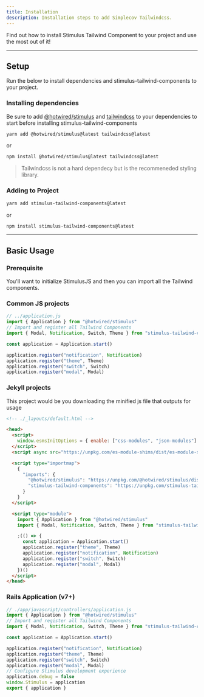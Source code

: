 ```yaml
---
title: Installation
description: Installation steps to add Simplecov Tailwindcss.
---
```


Find out how to install Stimulus Tailwind Component to your project and use the most out of it!

---

## Setup

Run the below to install dependencies and stimulus-tailwind-components to your project.

### Installing dependencies

Be sure to add [@hotwired/stimulus](https://stimulus.hotwired.dev/) and [tailwindcss](https://tailwindcss.com) to your dependencies to start before installing stimulus-tailwind-components

```bash
yarn add @hotwired/stimulus@latest tailwindcss@latest
```

or

```bash
npm install @hotwired/stimulus@latest tailwindcss@latest
```

> Tailwindcss is not a hard dependecy but is the recommeneded styling library.

### Adding to Project

```bash
yarn add stimulus-tailwind-components@latest
```

or

```bash
npm install stimulus-tailwind-components@latest
```

---

## Basic Usage

### Prerequisite

You'll want to initialize StimulusJS and then you can import all the Tailwind components.

### Common JS projects

```javascript
// ../application.js
import { Application } from "@hotwired/stimulus"
// Import and register all Tailwind Components
import { Modal, Notification, Switch, Theme } from "stimulus-tailwind-components"

const application = Application.start()

application.register("notification", Notification)
application.register("theme", Theme)
application.register("switch", Switch)
application.register("modal", Modal)
```

### Jekyll projects

This project would be you downloading the minified js file that outputs for usage

```html
<!-- ./_layouts/default.html -->

<head>
  <script>
    window.esmsInitOptions = { enable: ["css-modules", "json-modules"] }
  </script>
  <script async src="https://unpkg.com/es-module-shims/dist/es-module-shims.js"></script>

  <script type="importmap">
    {
      "imports": {
        "@hotwired/stimulus": "https://unpkg.com/@hotwired/stimulus/dist/stimulus.js",
        "stimulus-tailwind-components": "https://unpkg.com/stimulus-tailwind-components/dist/stimulus-tailwind-components.min.js"
      }
    }
  </script>

  <script type="module">
    import { Application } from "@hotwired/stimulus"
    import { Modal, Notification, Switch, Theme } from "stimulus-tailwind-components"

    ;(() => {
      const application = Application.start()
      application.register("theme", Theme)
      application.register("notification", Notification)
      application.register("switch", Switch)
      application.register("modal", Modal)
    })()
  </script>
</head>
```

### Rails Application (v7+)

```javascript
// ./app/javascript/controllers/application.js
import { Application } from "@hotwired/stimulus"
// Import and register all Tailwind Components
import { Modal, Notification, Switch, Theme } from "stimulus-tailwind-components"

const application = Application.start()

application.register("notification", Notification)
application.register("theme", Theme)
application.register("switch", Switch)
application.register("modal", Modal)
// Configure Stimulus development experience
application.debug = false
window.Stimulus = application
export { application }
```
